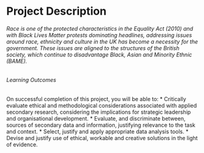 # Project Description

###### Race is one of the protected characteristics in the Equality Act (2010) and with Black Lives Matter protests dominating headlines, addressing issues around race, ethnicity and culture in the UK has become a necessity for the government. These issues are aligned to the structures of the British society, which continue to disadvantage Black, Asian and Minority Ethnic (BAME).

###### Learning Outcomes

On successful completion of this project, you will be able to:
	* Critically evaluate ethical and methodological considerations associated with applied secondary research, 
	  considering the implications for strategic leadership and organisational development.
	* Evaluate, and discriminate between, sources of secondary data and information,
	  justifying relevance to the task and context.
	* Select, justify and apply appropriate data analysis tools.
	* Devise and justify use of ethical, workable and creative solutions in the light of evidence.


